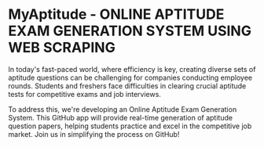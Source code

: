 # MyAptitude - ONLINE APTITUDE EXAM GENERATION SYSTEM USING WEB SCRAPING

In today's fast-paced world, where efficiency is key, creating diverse sets of aptitude questions can be challenging for companies conducting employee rounds. Students and freshers face difficulties in clearing crucial aptitude tests for competitive exams and job interviews.

To address this, we're developing an Online Aptitude Exam Generation System. This GitHub app will provide real-time generation of aptitude question papers, helping students practice and excel in the competitive job market. Join us in simplifying the process on GitHub!
